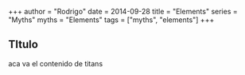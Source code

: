 +++
author = "Rodrigo"
date = 2014-09-28
title = "Elements"
series = "Myths"
myths = "Elements"
tags = ["myths", "elements"]
+++

## TItulo

aca va el contenido de titans